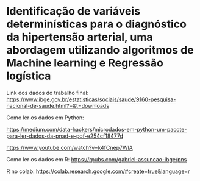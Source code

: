# Identificação de variáveis determinísticas para o diagnóstico da hipertensão arterial, uma abordagem utilizando algoritmos de Machine learning e Regressão logística

Link dos dados do trabalho final: 
https://www.ibge.gov.br/estatisticas/sociais/saude/9160-pesquisa-nacional-de-saude.html?=&t=downloads

Como ler os dados em Python: 

https://medium.com/data-hackers/microdados-em-python-um-pacote-para-ler-dados-da-pnad-e-pof-e254cf18477d

https://www.youtube.com/watch?v=k4fCnep7WlA

Como ler os dados em R: 
https://rpubs.com/gabriel-assuncao-ibge/pns

R no colab: 
https://colab.research.google.com/#create=true&language=r
